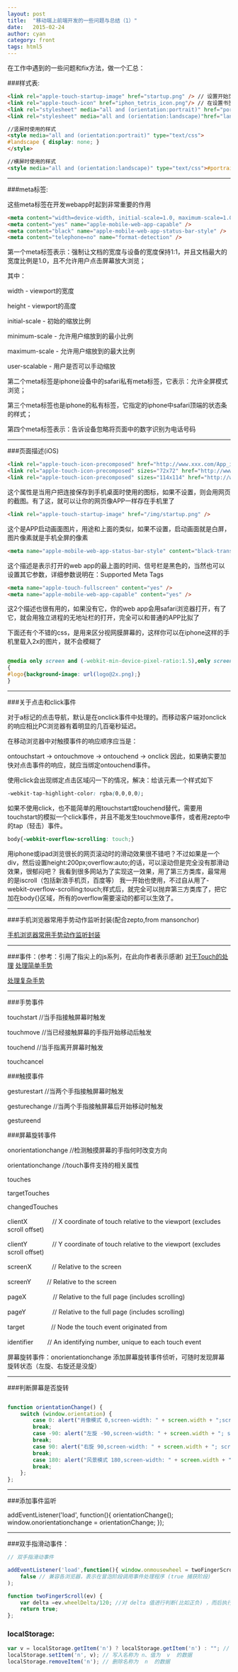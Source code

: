 ```yaml
---
layout: post
title:  "移动端上前端开发的一些问题与总结（1）"
date:   2015-02-24
author: cyan
category: front
tags: html5
---
```


在工作中遇到的一些问题和fix方法，做一个汇总：

###样式表:

```html
<link rel="apple-touch-startup-image" href="startup.png" /> // 设置开始页面图片
<link rel="apple-touch-icon" href="iphon_tetris_icon.png"/> // 在设置书签的时候可以显示好看的图标
<link rel="stylesheet" media="all and (orientation:portrait)" href="portrait.css">    // 肖像模式样式
<link rel="stylesheet" media="all and (orientation:landscape)"href="landscape.css">   // 风景模式样式

//竖屏时使用的样式
<style media="all and (orientation:portrait)" type="text/css">
#landscape { display: none; }
</style>

//横屏时使用的样式
<style media="all and (orientation:landscape)" type="text/css">#portrait { display: none; }</style>
```
___

###meta标签:

这些meta标签在开发webapp时起到非常重要的作用

```html
<meta content="width=device-width, initial-scale=1.0, maximum-scale=1.0, user-scalable=0" name="viewport" />
<meta content="yes" name="apple-mobile-web-app-capable" />
<meta content="black" name="apple-mobile-web-app-status-bar-style" />
<meta content="telephone=no" name="format-detection" />
```
第一个meta标签表示：强制让文档的宽度与设备的宽度保持1:1，并且文档最大的宽度比例是1.0，且不允许用户点击屏幕放大浏览；

其中：

width - viewport的宽度

height - viewport的高度

initial-scale - 初始的缩放比例

minimum-scale - 允许用户缩放到的最小比例

maximum-scale - 允许用户缩放到的最大比例

user-scalable - 用户是否可以手动缩放 

第二个meta标签是iphone设备中的safari私有meta标签，它表示：允许全屏模式浏览；

第三个meta标签也是iphone的私有标签，它指定的iphone中safari顶端的状态条的样式；

第四个meta标签表示：告诉设备忽略将页面中的数字识别为电话号码

___

###页面描述(iOS)

```html
<link rel="apple-touch-icon-precomposed" href="http://www.xxx.com/App_icon_114.png" />
<link rel="apple-touch-icon-precomposed" sizes="72x72" href="http://www.xxx.com/App_icon_72.png" />
<link rel="apple-touch-icon-precomposed" sizes="114x114" href="http://www.xxx.com/App_icon_114.png" />
```
这个属性是当用户把连接保存到手机桌面时使用的图标，如果不设置，则会用网页的截图。有了这，就可以让你的网页像APP一样存在手机里了

```html
<link rel="apple-touch-startup-image" href="/img/startup.png" />
```
这个是APP启动画面图片，用途和上面的类似，如果不设置，启动画面就是白屏，图片像素就是手机全屏的像素

```html
<meta name="apple-mobile-web-app-status-bar-style" content="black-translucent" />
```
这个描述是表示打开的web app的最上面的时间、信号栏是黑色的，当然也可以设置其它参数，详细参数说明在：Supported Meta Tags

```html
<meta name="apple-touch-fullscreen" content="yes" />
<meta name="apple-mobile-web-app-capable" content="yes" />
```

这2个描述也很有用的，如果没有它，你的web app会用safari浏览器打开，有了它，就会用独立进程的无地址栏的打开，完全可以和普通的APP比拟了

下面还有个不错的css，是用来区分视网膜屏幕的，这样你可以在iphone这样的手机里载入2x的图片，就不会模糊了

```css

@media only screen and (-webkit-min-device-pixel-ratio:1.5),only screen and (min--moz-device-pixel-ratio:1.5),only screen and (min-device-pixel-ratio:1.5),only screen and (min-resolution:200dpi)
{
#logo{background-image: url(logo@2x.png);}
}
```
___

###关于点击和click事件

对于a标记的点击导航，默认是在onclick事件中处理的。而移动客户端对onclick的响应相比PC浏览器有着明显的几百毫秒延迟。

在移动浏览器中对触摸事件的响应顺序应当是：

ontouchstart -> ontouchmove -> ontouchend -> onclick
因此，如果确实要加快对点击事件的响应，就应当绑定ontouchend事件。

使用click会出现绑定点击区域闪一下的情况，解决：给该元素一个样式如下

```css
-webkit-tap-highlight-color: rgba(0,0,0,0);
```

如果不使用click，也不能简单的用touchstart或touchend替代，需要用touchstart的模拟一个click事件，并且不能发生touchmove事件，或者用zepto中的tap（轻击）事件。

```css
body{-webkit-overflow-scrolling: touch;}
```

用iphone或ipad浏览很长的网页滚动时的滑动效果很不错吧？不过如果是一个div，然后设置height:200px;overflow:auto;的话，可以滚动但是完全没有那滑动效果，很郁闷吧？ 我看到很多网站为了实现这一效果，用了第三方类库，最常用的是iscroll（包括新浪手机页，百度等） 我一开始也使用，不过自从用了-webkit-overflow-scrolling:touch;样式后，就完全可以抛弃第三方类库了，把它加在body{}区域，所有的overflow需要滚动的都可以生效了。

___

###手机浏览器常用手势动作监听封装(配合zepto,from mansonchor) 

<a href="http://wo.poco.cn/manson/post/id/268780" alt="手机浏览器常用手势动作监听封装">手机浏览器常用手势动作监听封装</a>


___

###事件：(参考：引用了指尖上的js系列，在此向作者表示感谢)
<a href="http://www.cnblogs.com/pifoo/archive/2011/05/23/webkit-touch-event-1.html">对于Touch的处理</a>
<a href="http://www.cnblogs.com/pifoo/archive/2011/05/22/webkit-touch-event-2.html">处理简单手势</a>

<a href="http://www.cnblogs.com/pifoo/archive/2011/05/22/webkit-touch-event-3.html">处理复杂手势</a>
___

###手势事件

touchstart //当手指接触屏幕时触发

touchmove //当已经接触屏幕的手指开始移动后触发

touchend //当手指离开屏幕时触发

touchcancel

###触摸事件

gesturestart //当两个手指接触屏幕时触发

gesturechange //当两个手指接触屏幕后开始移动时触发

gestureend

###屏幕旋转事件

onorientationchange //检测触摸屏幕的手指何时改变方向

orientationchange //touch事件支持的相关属性

touches

targetTouches

changedTouches

clientX　　　　// X coordinate of touch relative to the viewport (excludes scroll offset)

clientY　　　　// Y coordinate of touch relative to the viewport (excludes scroll offset)

screenX　　　 // Relative to the screen

screenY 　　 // Relative to the screen

pageX　　 　　// Relative to the full page (includes scrolling)

pageY　　　　 // Relative to the full page (includes scrolling)

target　　　　 // Node the touch event originated from

identifier　　 // An identifying number, unique to each touch event

屏幕旋转事件：onorientationchange 添加屏幕旋转事件侦听，可随时发现屏幕旋转状态（左旋、右旋还是没旋）

___

###判断屏幕是否旋转

```javascript

function orientationChange() { 
	switch (window.orientation) {
		case 0: alert("肖像模式 0,screen-width: " + screen.width + ";screen-height:" + screen.height);
		break;
		case -90: alert("左旋 -90,screen-width: " + screen.width + "; screen-height:" + screen.height);
		break;
		case 90: alert("右旋 90,screen-width: " + screen.width + "; screen-height:" + screen.height); 
		break;
		case 180: alert("风景模式 180,screen-width: " + screen.width + "; screen-height:" + screen.height);
		break; 
	}; 
};

```
___

###添加事件监听

addEventListener('load', function(){
    orientationChange();
    window.onorientationchange = orientationChange;
});

___


###双手指滑动事件：
```js
// 双手指滑动事件

addEventListener('load',function(){ window.onmousewheel = twoFingerScroll;},
    false // 兼容各浏览器，表示在冒泡阶段调用事件处理程序 (true 捕获阶段)
);

function twoFingerScroll(ev) {
    var delta =ev.wheelDelta/120; //对 delta 值进行判断(比如正负) ，而后执行相应操作
    return true;
};

```

### localStorage:

```js
var v = localStorage.getItem('n') ? localStorage.getItem('n') : ""; // 如果名称是  n 的数据存在 ，则将其读出 ，赋予变量  v  。
localStorage.setItem('n', v); // 写入名称为 n、值为  v  的数据
localStorage.removeItem('n'); // 删除名称为  n  的数据
```